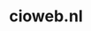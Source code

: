 ---
layout: post
title:  "cioweb.nl"
internal_url:  "/dutchgov/cioweb.nl.html"
categories: dutchgov
---